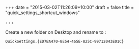 +++
date = "2015-03-02T11:26:09+10:00"
draft = false
title = "quick_settings_shortcut_windows"

+++

Create a new folder on Desktop and rename to :

```
QuickSettings.{ED7BA470-8E54-465E-825C-99712043E01C}
```